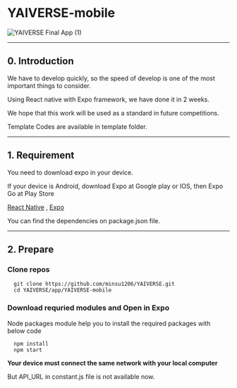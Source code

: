 # YAIVERSE-mobile


![YAIVERSE Final App (1)](https://user-images.githubusercontent.com/92682815/209375419-7d9a3929-12dd-43b5-9801-dd86e94b7ec0.png)

---
## 0. Introduction

We have to develop quickly, so the speed of develop is one of the most important things to consider.  

Using React native with Expo framework, we have done it in 2 weeks.  

We hope that this work will be used as a standard in future competitions.

Template Codes are available in template folder.

---
## 1. Requirement

You need to download expo in your device.   

If your device is Android, download Expo at Google play or IOS, then Expo Go at Play Store  

[React Native](https://reactnative.dev/) , [Expo](https://expo.dev/)  



You can find the dependencies on package.json file.

---

## 2. Prepare

### Clone repos ###

```
  git clone https://github.com/minsu1206/YAIVERSE.git
  cd YAIVERSE/app/YAIVERSE-mobile
```

### Download requried modules and Open in Expo

Node packages module help you to install the required packages with below code

```
  npm install
  npm start
```

**Your device must connect the same network with your local computer**   

But API_URL in constant.js file is not available now. 
